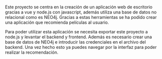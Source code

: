 Este proyecto se centra en la creación de un aplicación web de escritorio gracias a vue y node.js con javascript, además utiliza una base de datos no relacional como es NEO4j.
Gracias a estas herramientas se ha podido crear una aplicación que recomienda películas al usuario.

Para poder utilizar esta aplicación se necesita exportar este proyecto a node.js y levantar el backend y frontend. Además es necesario crear una base de datos de NEO4j e introducir las credenciales en el archivo del backend. Una vez hecho esto ya puedes navegar por la interfaz para poder realizar la recomendación.
